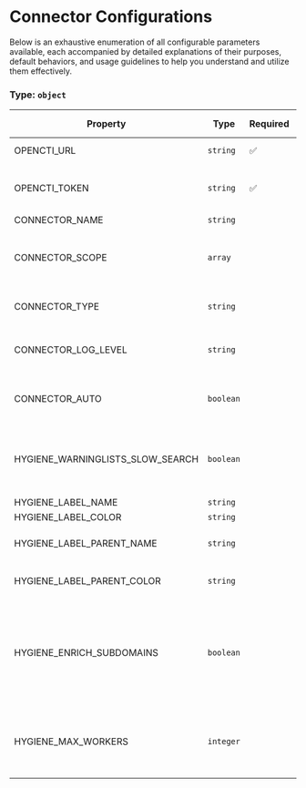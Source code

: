 # Connector Configurations

Below is an exhaustive enumeration of all configurable parameters available, each accompanied by detailed explanations of their purposes, default behaviors, and usage guidelines to help you understand and utilize them effectively.

### Type: `object`

| Property | Type | Required | Possible values | Default | Description |
| -------- | ---- | -------- | --------------- | ------- | ----------- |
| OPENCTI_URL | `string` | ✅ | Format: [`uri`](https://json-schema.org/understanding-json-schema/reference/string#built-in-formats) |  | The OpenCTI platform URL. |
| OPENCTI_TOKEN | `string` | ✅ | string |  | The token of the user who represents the connector in the OpenCTI platform. |
| CONNECTOR_NAME | `string` |  | string | `"Hygiene"` | Name of the connector. |
| CONNECTOR_SCOPE | `array` |  | string | `["IPv4-Addr", "IPv6-Addr", "Artifact", "Domain-Name", "StixFile", "Indicator"]` | The scope defines the set of entity types that the enrichment connector is allowed to process. |
| CONNECTOR_TYPE | `string` |  | string | `"INTERNAL_ENRICHMENT"` | Should always be set to INTERNAL_ENRICHMENT for this connector. |
| CONNECTOR_LOG_LEVEL | `string` |  | `debug` `info` `warn` `warning` `error` | `"error"` | Determines the verbosity of the logs. |
| CONNECTOR_AUTO | `boolean` |  | boolean | `true` | Enables or disables automatic enrichment of observables for OpenCTI. |
| HYGIENE_WARNINGLISTS_SLOW_SEARCH | `boolean` |  | boolean | `false` | Enable slow search mode for the warning lists. If true, uses the most appropriate search method. Can be slower. Default: exact match. |
| HYGIENE_LABEL_NAME | `string` |  | string | `"hygiene"` | Set the label name. |
| HYGIENE_LABEL_COLOR | `string` |  | string | `"#fc0341"` | Color to use for the label. |
| HYGIENE_LABEL_PARENT_NAME | `string` |  | string | `"hygiene_parent"` | Label name to be used when enriching sub-domains. |
| HYGIENE_LABEL_PARENT_COLOR | `string` |  | string | `"#fc0341"` | Color to use for the label when enriching subdomains. |
| HYGIENE_ENRICH_SUBDOMAINS | `boolean` |  | boolean | `false` | Enable enrichment of sub-domains, This option will add 'hygiene_parent' label and ext refs of the parent domain to the subdomain, if sub-domain is not found but parent is. |
| HYGIENE_MAX_WORKERS | `integer` |  | `1 <= x <= 500` | `100` | Maximum number of worker threads for parallel processing. Set to 1 for sequential processing (old behavior). |
